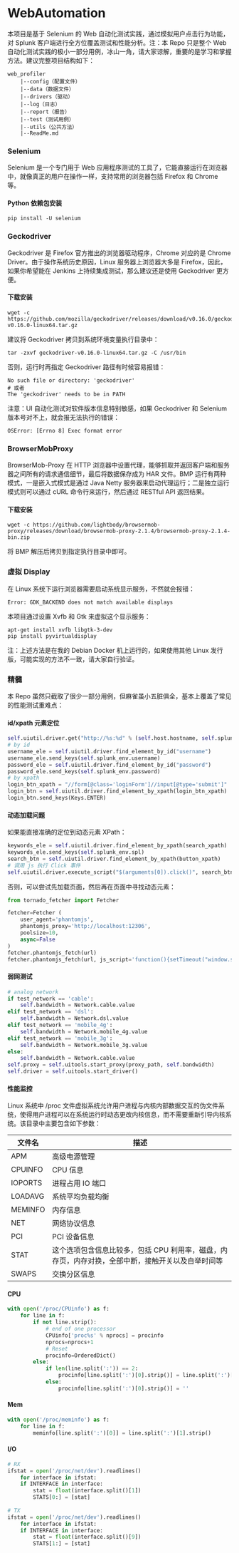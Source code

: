 # WebAutomation
本项目是基于 Selenium 的 Web 自动化测试实践，通过模拟用户点击行为功能，对 Splunk 客户端进行全方位覆盖测试和性能分析。注：本 Repo 只是整个 Web 自动化测试实践的极小一部分用例，冰山一角，请大家谅解，重要的是学习和掌握方法。建议完整项目结构如下：  
```
web_profiler  
    |--config（配置文件）  
    |--data（数据文件）  
    |--drivers（驱动）  
    |--log（日志）  
    |--report（报告）  
    |--test（测试用例）  
    |--utils（公共方法）  
    |--ReadMe.md  
```

### Selenium 
Selenium 是一个专门用于 Web 应用程序测试的工具了，它能直接运行在浏览器中，就像真正的用户在操作一样，支持常用的浏览器包括 Firefox 和 Chrome 等。
#### Python 依赖包安装
```
pip install -U selenium
```

### Geckodriver
Geckodriver 是 Firefox 官方推出的浏览器驱动程序，Chrome 对应的是 Chrome Driver。由于操作系统历史原因，Linux 服务器上浏览器大多是 Firefox，因此，如果你希望能在 Jenkins 上持续集成测试，那么建议还是使用 Geckodriver 更方便。
#### 下载安装
```
wget -c https://github.com/mozilla/geckodriver/releases/download/v0.16.0/geckodriver-v0.16.0-linux64.tar.gz
```
建议将 Geckodriver 拷贝到系统环境变量执行目录中：
```
tar -zxvf geckodriver-v0.16.0-linux64.tar.gz -C /usr/bin
```
否则，运行时再指定 Geckodriver 路径有时候容易报错：
```
No such file or directory: 'geckodriver'
# 或者
The 'geckodriver' needs to be in PATH
```
注意：UI 自动化测试对软件版本信息特别敏感，如果 Geckodriver 和 Selenium 版本号对不上，就会报无法执行的错误：
```
OSError: [Errno 8] Exec format error
```

### BrowserMobProxy
BrowserMob-Proxy 在 HTTP 浏览器中设置代理，能够抓取并返回客户端和服务器之间所有的请求通信细节，最后将数据保存成为 HAR 文件。BMP 运行有两种模式，一是嵌入式模式是通过 Java Netty 服务器来启动代理运行；二是独立运行模式则可以通过 cURL 命令行来运行，然后通过 RESTful API 返回结果。
#### 下载安装
```
wget -c https://github.com/lightbody/browsermob-proxy/releases/download/browsermob-proxy-2.1.4/browsermob-proxy-2.1.4-bin.zip
```
将 BMP 解压后拷贝到指定执行目录中即可。

### 虚拟 Display
在 Linux 系统下运行浏览器需要启动系统显示服务，不然就会报错：
```
Error: GDK_BACKEND does not match available displays
```
本项目通过设置 Xvfb 和 Gtk 来虚拟这个显示服务：
```
apt-get install xvfb libgtk-3-dev
pip install pyvirtualdisplay
```
注：上述方法是在我的 Debian Docker 机上运行的，如果使用其他 Linux 发行版，可能实现的方法不一致，请大家自行验证。

### 精髓
本 Repo 虽然只截取了很少一部分用例，但麻雀虽小五脏俱全，基本上覆盖了常见的性能测试重难点：
#### id/xpath 元素定位
```Python
self.uiutil.driver.get("http://%s:%d" % (self.host.hostname, self.splunk_env.port))
# by id
username_ele = self.uiutil.driver.find_element_by_id("username")
username_ele.send_keys(self.splunk_env.username)
password_ele = self.uiutil.driver.find_element_by_id("password")
password_ele.send_keys(self.splunk_env.password)
# by xpath
login_btn_xpath = "//form[@class='loginForm']//input[@type='submit']"
login_btn = self.uiutil.driver.find_element_by_xpath(login_btn_xpath)
login_btn.send_keys(Keys.ENTER)
```

#### 动态加载问题
如果能直接准确的定位到动态元素 XPath：
```Python
keywords_ele = self.uiutil.driver.find_element_by_xpath(search_xpath)
keywords_ele.send_keys(self.splunk_env.spl)
search_btn = self.uiutil.driver.find_element_by_xpath(button_xpath)
# 调用 js 执行 Click 事件
self.uiutil.driver.execute_script("$(arguments[0]).click()", search_btn)
```
否则，可以尝试先加载页面，然后再在页面中寻找动态元素：
```Python
from tornado_fetcher import Fetcher

fetcher=Fetcher (
    user_agent='phantomjs', 
    phantomjs_proxy='http://localhost:12306', 
    poolsize=10, 
    async=False
)
fetcher.phantomjs_fetch(url)
fetcher.phantomjs_fetch(url, js_script='function(){setTimeout("window.scrollTo(0,100000)}", 1000)')
```

#### 弱网测试
```Python
# analog network
if test_network == 'cable':
    self.bandwidth = Network.cable.value
elif test_network == 'dsl':
    self.bandwidth = Network.dsl.value
elif test_network == 'mobile_4g':
    self.bandwidth = Network.mobile_4g.value
elif test_network == 'mobile_3g':
    self.bandwidth = Network.mobile_3g.value
else:
    self.bandwidth = Network.cable.value
self.proxy = self.uitools.start_proxy(proxy_path, self.bandwidth)
self.driver = self.uitools.start_driver()
```
#### 性能监控
Linux 系统中 /proc 文件虚拟系统允许用户进程与内核内部数据交互的伪文件系统，使得用户进程可以在系统运行时动态更改内核信息，而不需要重新引导内核系统。该目录中主要包含如下参数：  

|文件名|描述|  
| ------ | ------ |  
|APM|高级电源管理|  
|CPUINFO|CPU 信息|  
|IOPORTS|进程占用 IO 端口|  
|LOADAVG|系统平均负载均衡|  
|MEMINFO|内存信息|  
|NET|网络协议信息|  
|PCI|PCI 设备信息|  
|STAT|这个选项包含信息比较多，包括 CPU 利用率，磁盘，内存页，内存对换，全部中断，接触开关以及自举时间等|  
|SWAPS|交换分区信息|  

#### CPU
```Python
with open('/proc/CPUinfo') as f:
    for line in f:
        if not line.strip():
            # end of one processor
            CPUinfo['proc%s' % nprocs] = procinfo
            nprocs=nprocs+1
            # Reset
            procinfo=OrderedDict()
        else:
            if len(line.split(':')) == 2:
                procinfo[line.split(':')[0].strip()] = line.split(':')[1].strip()
            else:
                procinfo[line.split(':')[0].strip()] = ''
```

#### Mem
```Python
with open('/proc/meminfo') as f:
    for line in f:
        meminfo[line.split(':')[0]] = line.split(':')[1].strip()
```

#### I/O
```Python
# RX
ifstat = open('/proc/net/dev').readlines()
    for interface in ifstat:
	if INTERFACE in interface:
	    stat = float(interface.split()[1])
	    STATS[0:] = [stat]
            
# TX
ifstat = open('/proc/net/dev').readlines()
    for interface in ifstat:
	if INTERFACE in interface:
	    stat = float(interface.split()[9])
	    STATS[1:] = [stat]
```
